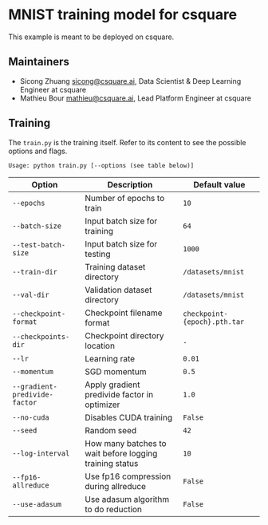 # MNIST training model for csquare

This example is meant to be deployed on csquare.

## Maintainers

- Sicong Zhuang <sicong@csquare.ai>, Data Scientist & Deep Learning Engineer at csquare
- Mathieu Bour <mathieu@csquare.ai>, Lead Platform Engineer at csquare

## Training

The `train.py` is the training itself. Refer to its content to see the possible options and flags.

```
Usage: python train.py [--options (see table below)]
```

| Option                        | Description                                             | Default value                |
| ----------------------------- | ------------------------------------------------------- | ---------------------------- |
| `--epochs`                    | Number of epochs to train                               | `10`                         |
| `--batch-size`                | Input batch size for training                           | `64`                         |
| `--test-batch-size`           | Input batch size for testing                            | `1000`                       |
| `--train-dir`                 | Training dataset directory                              | `/datasets/mnist`            |
| `--val-dir`                   | Validation dataset directory                            | `/datasets/mnist`            |
| `--checkpoint-format`         | Checkpoint filename format                              | `checkpoint-{epoch}.pth.tar` |
| `--checkpoints-dir`           | Checkpoint directory location                           | `.`                          |
| `--lr`                        | Learning rate                                           | `0.01`                       |
| `--momentum`                  | SGD momentum                                            | `0.5`                        |
| `--gradient-predivide-factor` | Apply gradient predivide factor in optimizer            | `1.0`                        |
| `--no-cuda`                   | Disables CUDA training                                  | `False`                      |
| `--seed`                      | Random seed                                             | `42`                         |
| `--log-interval`              | How many batches to wait before logging training status | `10`                         |
| `--fp16-allreduce`            | Use fp16 compression during allreduce                   | `False`                      |
| `--use-adasum`                | Use adasum algorithm to do reduction                    | `False`                      |
